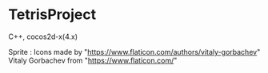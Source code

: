 # TetrisProject

C++, cocos2d-x(4.x)

Sprite : Icons made by "https://www.flaticon.com/authors/vitaly-gorbachev" Vitaly Gorbachev from "https://www.flaticon.com/"
